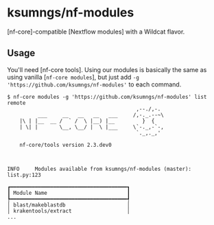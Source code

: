 # ksumngs/nf-modules

[nf-core]-compatible [Nextflow modules] with a Wildcat flavor.

## Usage

You'll need [nf-core tools]. Using our modules is basically the same as using
vanilla [`nf-core modules`], but just add
`-g 'https://github.com/ksumngs/nf-modules'` to each command.

```shellsession
$ nf-core modules -g 'https://github.com/ksumngs/nf-modules' list remote
                                          ,--./,-.
          ___     __   __   __   ___     /,-._.--~\
    |\ | |__  __ /  ` /  \ |__) |__         }  {
    | \| |       \__, \__/ |  \ |___     \`-._,-`-,
                                          `._,._,'

    nf-core/tools version 2.3.dev0



INFO     Modules available from ksumngs/nf-modules (master):                                                                                                                                                               list.py:123
                                                                                                                                                                                                                                   
┏━━━━━━━━━━━━━━━━━━━━━━━━━━━━━━━━━━━━━━┓
┃ Module Name                          ┃
┡━━━━━━━━━━━━━━━━━━━━━━━━━━━━━━━━━━━━━━┩
│ blast/makeblastdb                    │
│ krakentools/extract                  │
...
```
